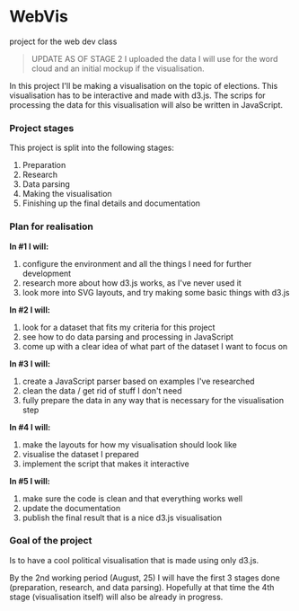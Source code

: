 # WebVis
project for the web dev class

> UPDATE AS OF STAGE 2
> I uploaded the data I will use for the word cloud and an initial mockup if the visualisation.

In this project I'll be making a visualisation on the topic of elections. This visualisation has to be interactive and made with d3.js. The scrips for processing the data for this visualisation will also be written in JavaScript.

### Project stages

This project is split into the following stages:

1. Preparation
2. Research
3. Data parsing
4. Making the visualisation
5. Finishing up the final details and documentation

### Plan for realisation

**In #1 I will:**

1. configure the environment and all the things I need for further development
2. research more about how d3.js works, as I've never used it
3. look more into SVG layouts, and try making some basic things with d3.js

**In #2 I will:**

1. look for a dataset that fits my criteria for this project
2. see how to do data parsing and processing in JavaScript
3. come up with a clear idea of what part of the dataset I want to focus on

**In #3 I will:**

1. create a JavaScript parser based on examples I've researched
2. clean the data / get rid of stuff I don't need
3. fully prepare the data in any way that is necessary for the visualisation step

**In #4 I will:**

1. make the layouts for how my visualisation should look like
2. visualise the dataset I prepared
3. implement the script that makes it interactive

**In #5 I will:**

1. make sure the code is clean and that everything works well
2. update the documentation
3. publish the final result that is a nice d3.js visualisation

### Goal of the project

Is to have a cool political visualisation that is made using only d3.js.

By the 2nd working period (August, 25) I will have the first 3 stages done (preparation, research, and data parsing). Hopefully at that time the 4th stage (visualisation itself) will also be already in progress.

